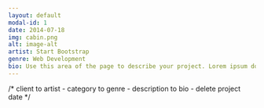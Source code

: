 ```yaml
---
layout: default
modal-id: 1
date: 2014-07-18
img: cabin.png
alt: image-alt
artist: Start Bootstrap
genre: Web Development
bio: Use this area of the page to describe your project. Lorem ipsum dolor sit amet, consectetur adipisicing elit. Mollitia neque assumenda ipsam nihil, molestias magnam, recusandae quos quis inventore quisquam velit asperiores, vitae? Reprehenderit soluta, eos quod consequuntur itaque. Nam.
---
```

/* client to artist - category to genre - description to bio - delete project date */
